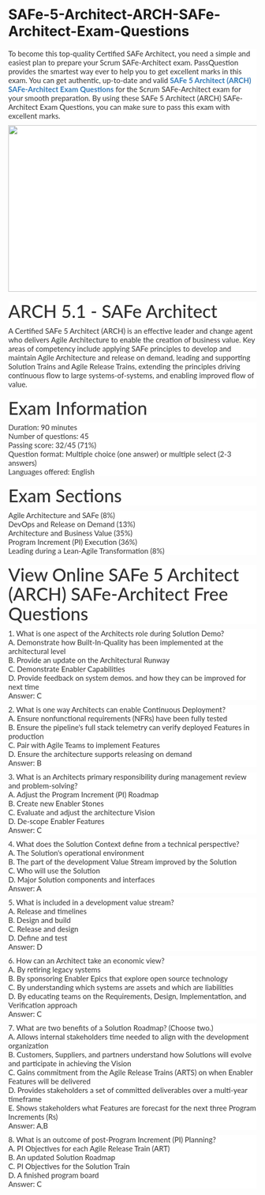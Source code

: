 # SAFe-5-Architect-ARCH-SAFe-Architect-Exam-Questions
<p>
	<p style="box-sizing:border-box;margin-top:0px;margin-bottom:10px;color:#333333;font-family:Lato;font-size:15px;white-space:normal;background-color:#FFFFFF;">
		To become this top-quality Certified SAFe Architect, you need a simple and easiest plan to prepare your Scrum SAFe-Architect exam. PassQuestion provides the smartest way ever to help you to get excellent marks in this exam. You can get authentic, up-to-date and valid&nbsp;<span style="box-sizing:border-box;font-weight:700;"><a href="https://www.passquestion.com/safe-architect.html" style="box-sizing:border-box;background-color:transparent;color:#337AB7;text-decoration-line:none;">SAFe 5 Architect (ARCH) SAFe-Architect Exam Questions</a></span>&nbsp;for the Scrum SAFe-Architect exam for your smooth preparation. By using these SAFe 5 Architect (ARCH) SAFe-Architect Exam Questions, you can make sure to pass this exam with excellent marks.
	</p>
	<p style="box-sizing:border-box;margin-top:0px;margin-bottom:10px;color:#333333;font-family:Lato;font-size:15px;white-space:normal;background-color:#FFFFFF;">
		<img alt="" src="https://www.passquestion.com/uploads/pqcom/images/20221228/3978516d8e7da5bfdd5b308b8fd4985e.png" style="box-sizing:border-box;vertical-align:middle;max-width:100%;height:337px;width:600px;" />
	</p>
	<h1 style="box-sizing:border-box;margin:20px 0px 10px;font-size:36px;font-family:Lato;font-weight:500;line-height:1.1;color:#333333;white-space:normal;background-color:#FFFFFF;">
		ARCH 5.1 - SAFe Architect
	</h1>
	<p style="box-sizing:border-box;margin-top:0px;margin-bottom:10px;color:#333333;font-family:Lato;font-size:15px;white-space:normal;background-color:#FFFFFF;">
		A Certified SAFe 5 Architect (ARCH) is an effective leader and change agent who delivers Agile Architecture to enable the creation of business value. Key areas of competency include applying SAFe principles to develop and maintain Agile Architecture and release on demand, leading and supporting Solution Trains and Agile Release Trains, extending the principles driving continuous flow to large systems-of-systems, and enabling improved flow of value.
	</p>
	<h1 style="box-sizing:border-box;margin:20px 0px 10px;font-size:36px;font-family:Lato;font-weight:500;line-height:1.1;color:#333333;white-space:normal;background-color:#FFFFFF;">
		Exam Information
	</h1>
	<p style="box-sizing:border-box;margin-top:0px;margin-bottom:10px;color:#333333;font-family:Lato;font-size:15px;white-space:normal;background-color:#FFFFFF;">
		Duration: 90 minutes<br style="box-sizing:border-box;" />
Number of questions: 45<br style="box-sizing:border-box;" />
Passing score: 32/45 (71%)<br style="box-sizing:border-box;" />
Question format: Multiple choice (one answer) or multiple select (2-3 answers)<br style="box-sizing:border-box;" />
Languages offered: English
	</p>
	<h1 style="box-sizing:border-box;margin:20px 0px 10px;font-size:36px;font-family:Lato;font-weight:500;line-height:1.1;color:#333333;white-space:normal;background-color:#FFFFFF;">
		Exam Sections
	</h1>
	<p style="box-sizing:border-box;margin-top:0px;margin-bottom:10px;color:#333333;font-family:Lato;font-size:15px;white-space:normal;background-color:#FFFFFF;">
		Agile Architecture and SAFe (8%)&nbsp;<br style="box-sizing:border-box;" />
DevOps and Release on Demand (13%)&nbsp;<br style="box-sizing:border-box;" />
Architecture and Business Value (35%)&nbsp;<br style="box-sizing:border-box;" />
Program Increment (PI) Execution (36%)&nbsp;<br style="box-sizing:border-box;" />
Leading during a Lean-Agile Transformation (8%)&nbsp;
	</p>
	<h1 style="box-sizing:border-box;margin:20px 0px 10px;font-size:36px;font-family:Lato;font-weight:500;line-height:1.1;color:#333333;white-space:normal;background-color:#FFFFFF;">
		View Online SAFe 5 Architect (ARCH) SAFe-Architect Free Questions
	</h1>
	<p style="box-sizing:border-box;margin-top:0px;margin-bottom:10px;color:#333333;font-family:Lato;font-size:15px;white-space:normal;background-color:#FFFFFF;">
		1. What is one aspect of the Architects role during Solution Demo?<br style="box-sizing:border-box;" />
A. Demonstrate how Built-In-Quality has been implemented at the architectural level<br style="box-sizing:border-box;" />
B. Provide an update on the Architectural Runway<br style="box-sizing:border-box;" />
C. Demonstrate Enabler Capabilities<br style="box-sizing:border-box;" />
D. Provide feedback on system demos. and how they can be improved for next time<br style="box-sizing:border-box;" />
Answer: C
	</p>
	<p style="box-sizing:border-box;margin-top:0px;margin-bottom:10px;color:#333333;font-family:Lato;font-size:15px;white-space:normal;background-color:#FFFFFF;">
		2. What is one way Architects can enable Continuous Deployment?<br style="box-sizing:border-box;" />
A. Ensure nonfunctional requirements (NFRs) have been fully tested<br style="box-sizing:border-box;" />
B. Ensure the pipeline's full stack telemetry can verify deployed Features in production<br style="box-sizing:border-box;" />
C. Pair with Agile Teams to implement Features<br style="box-sizing:border-box;" />
D. Ensure the architecture supports releasing on demand<br style="box-sizing:border-box;" />
Answer: B
	</p>
	<p style="box-sizing:border-box;margin-top:0px;margin-bottom:10px;color:#333333;font-family:Lato;font-size:15px;white-space:normal;background-color:#FFFFFF;">
		3. What is an Architects primary responsibility during management review and problem-solving?<br style="box-sizing:border-box;" />
A. Adjust the Program Increment (PI) Roadmap<br style="box-sizing:border-box;" />
B. Create new Enabler Stones<br style="box-sizing:border-box;" />
C. Evaluate and adjust the architecture Vision<br style="box-sizing:border-box;" />
D. De-scope Enabler Features<br style="box-sizing:border-box;" />
Answer: C&nbsp;
	</p>
	<p style="box-sizing:border-box;margin-top:0px;margin-bottom:10px;color:#333333;font-family:Lato;font-size:15px;white-space:normal;background-color:#FFFFFF;">
		4. What does the Solution Context define from a technical perspective?<br style="box-sizing:border-box;" />
A. The Solution's operational environment<br style="box-sizing:border-box;" />
B. The part of the development Value Stream improved by the Solution<br style="box-sizing:border-box;" />
C. Who will use the Solution<br style="box-sizing:border-box;" />
D. Major Solution components and interfaces<br style="box-sizing:border-box;" />
Answer: A
	</p>
	<p style="box-sizing:border-box;margin-top:0px;margin-bottom:10px;color:#333333;font-family:Lato;font-size:15px;white-space:normal;background-color:#FFFFFF;">
		5. What is included in a development value stream?<br style="box-sizing:border-box;" />
A. Release and timelines<br style="box-sizing:border-box;" />
B. Design and build<br style="box-sizing:border-box;" />
C. Release and design<br style="box-sizing:border-box;" />
D. Define and test<br style="box-sizing:border-box;" />
Answer: D&nbsp;
	</p>
	<p style="box-sizing:border-box;margin-top:0px;margin-bottom:10px;color:#333333;font-family:Lato;font-size:15px;white-space:normal;background-color:#FFFFFF;">
		6. How can an Architect take an economic view?<br style="box-sizing:border-box;" />
A. By retiring legacy systems<br style="box-sizing:border-box;" />
B. By sponsoring Enabler Epics that explore open source technology<br style="box-sizing:border-box;" />
C. By understanding which systems are assets and which are liabilities<br style="box-sizing:border-box;" />
D. By educating teams on the Requirements, Design, Implementation, and Verification approach<br style="box-sizing:border-box;" />
Answer: C&nbsp;
	</p>
	<p style="box-sizing:border-box;margin-top:0px;margin-bottom:10px;color:#333333;font-family:Lato;font-size:15px;white-space:normal;background-color:#FFFFFF;">
		7. What are two benefits of a Solution Roadmap? (Choose two.)<br style="box-sizing:border-box;" />
A. Allows internal stakeholders time needed to align with the development organization<br style="box-sizing:border-box;" />
B. Customers, Suppliers, and partners understand how Solutions will evolve and participate in achieving the Vision<br style="box-sizing:border-box;" />
C. Gains commitment from the Agile Release Trains (ARTS) on when Enabler Features will be delivered<br style="box-sizing:border-box;" />
D. Provides stakeholders a set of committed deliverables over a multi-year timeframe<br style="box-sizing:border-box;" />
E. Shows stakeholders what Features are forecast for the next three Program Increments (Rs)<br style="box-sizing:border-box;" />
Answer: A,B&nbsp;
	</p>
	<p style="box-sizing:border-box;margin-top:0px;margin-bottom:10px;color:#333333;font-family:Lato;font-size:15px;white-space:normal;background-color:#FFFFFF;">
		8. What is an outcome of post-Program Increment (PI) Planning?<br style="box-sizing:border-box;" />
A. PI Objectives for each Agile Release Train (ART)<br style="box-sizing:border-box;" />
B. An updated Solution Roadmap<br style="box-sizing:border-box;" />
C. PI Objectives for the Solution Train<br style="box-sizing:border-box;" />
D. A finished program board<br style="box-sizing:border-box;" />
Answer: C
	</p>
</p>
<p>
	<span style="white-space:normal;"></span> 
</p>
